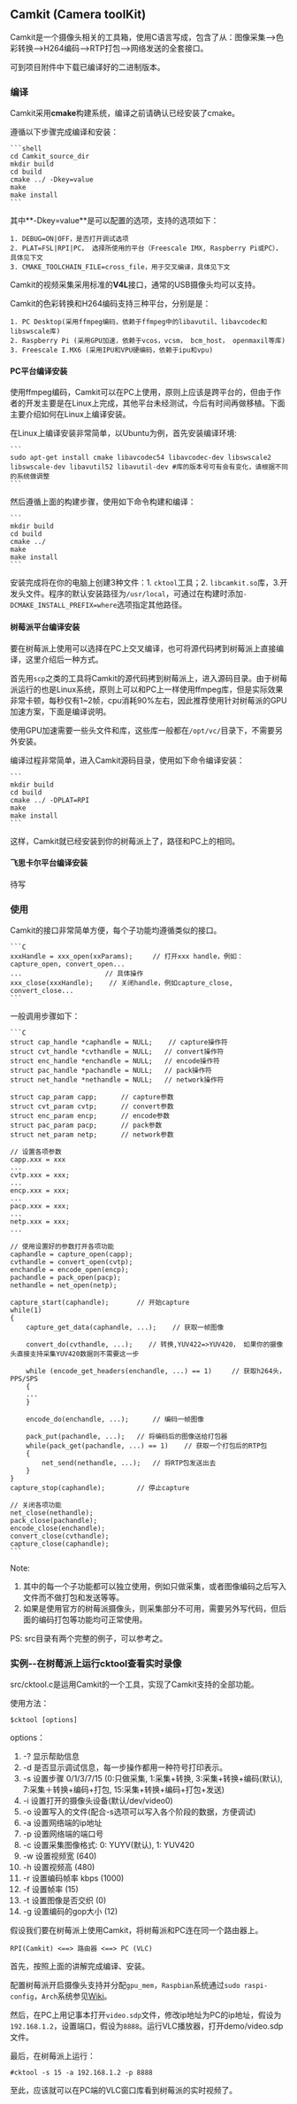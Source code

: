 ## Camkit (Camera toolKit)
Camkit是一个摄像头相关的工具箱，使用C语言写成，包含了从：图像采集-->色彩转换-->H264编码-->RTP打包-->网络发送的全套接口。

可到项目附件中下载已编译好的二进制版本。

### 编译

Camkit采用**cmake**构建系统，编译之前请确认已经安装了cmake。

遵循以下步骤完成编译和安装：

    ```shell
    cd Camkit_source_dir
    mkdir build
    cd build
    cmake ../ -Dkey=value
    make
    make install
    ```
    
其中**-Dkey=value**是可以配置的选项，支持的选项如下：

    1. DEBUG=ON|OFF，是否打开调试选项
    2. PLAT=FSL|RPI|PC， 选择所使用的平台（Freescale IMX, Raspberry Pi或PC），具体见下文
    3. CMAKE_TOOLCHAIN_FILE=cross_file，用于交叉编译，具体见下文

Camkit的视频采集采用标准的**V4L**接口，通常的USB摄像头均可以支持。

Camkit的色彩转换和H264编码支持三种平台，分别是是：

    1. PC Desktop(采用ffmpeg编码，依赖于ffmpeg中的libavutil、libavcodec和libswscale库)
    2. Raspberry Pi (采用GPU加速，依赖于vcos，vcsm， bcm_host， openmaxil等库)
    3. Freescale I.MX6 (采用IPU和VPU硬编码，依赖于ipu和vpu)

#### PC平台编译安装

使用ffmpeg编码，Camkit可以在PC上使用，原则上应该是跨平台的，但由于作者的开发主要是在Linux上完成，其他平台未经测试，今后有时间再做移植。下面主要介绍如何在Linux上编译安装。

在Linux上编译安装非常简单，以Ubuntu为例，首先安装编译环境:

    ```
    sudo apt-get install cmake libavcodec54 libavcodec-dev libswscale2 libswscale-dev libavutil52 libavutil-dev #库的版本号可有会有变化，请根据不同的系统做调整
    ```

然后遵循上面的构建步骤，使用如下命令构建和编译：

    ```
    mkdir build
    cd build
    cmake ../
    make 
    make install
    ```
    
安装完成将在你的电脑上创建3种文件：1. `cktool`工具；2. `libcamkit.so`库，3.开发头文件。程序的默认安装路径为`/usr/local`，可通过在构建时添加`-DCMAKE_INSTALL_PREFIX=where`选项指定其他路径。

#### 树莓派平台编译安装

要在树莓派上使用可以选择在PC上交叉编译，也可将源代码拷到树莓派上直接编译，这里介绍后一种方式。

首先用`scp`之类的工具将Camkit的源代码拷到树莓派上，进入源码目录。由于树莓派运行的也是Linux系统，原则上可以和PC上一样使用ffmpeg库，但是实际效果非常卡顿，每秒仅有1~2帧，cpu消耗90%左右，因此推荐使用针对树莓派的GPU加速方案，下面是编译说明。

使用GPU加速需要一些头文件和库，这些库一般都在`/opt/vc/`目录下，不需要另外安装。

编译过程非常简单，进入Camkit源码目录，使用如下命令编译安装：

    ``` 
    mkdir build
    cd build
    cmake ../ -DPLAT=RPI
    make 
    make install
    ```
    
这样，Camkit就已经安装到你的树莓派上了，路径和PC上的相同。

#### 飞思卡尔平台编译安装

待写

### 使用
Camkit的接口非常简单方便，每个子功能均遵循类似的接口。

    ```C
    xxxHandle = xxx_open(xxParams);     // 打开xxx handle，例如： capture_open, convert_open...
    ...                     // 具体操作
    xxx_close(xxxHandle);    // 关闭handle，例如capture_close, convert_close...
    ```

一般调用步骤如下：

    ```C
    struct cap_handle *caphandle = NULL;    // capture操作符
    struct cvt_handle *cvthandle = NULL;   // convert操作符
    struct enc_handle *enchandle = NULL;   // encode操作符
    struct pac_handle *pachandle = NULL;   // pack操作符
    struct net_handle *nethandle = NULL;   // network操作符
    
    struct cap_param capp;      // capture参数
    struct cvt_param cvtp;      // convert参数
    struct enc_param encp;      // encode参数
    struct pac_param pacp;      // pack参数
    struct net_param netp;      // network参数
    
    // 设置各项参数
    capp.xxx = xxx
    ...
    cvtp.xxx = xxx;
    ...
    encp.xxx = xxx;
    ...
    pacp.xxx = xxx;
    ...
    netp.xxx = xxx;
    ...
    
    // 使用设置好的参数打开各项功能
    caphandle = capture_open(capp);
    cvthandle = convert_open(cvtp);
    enchandle = encode_open(encp);
    pachandle = pack_open(pacp);
    nethandle = net_open(netp);
        
    capture_start(caphandle);       // 开始capture
    while(1)
    {
        capture_get_data(caphandle, ...);    // 获取一帧图像
        
        convert_do(cvthandle, ...);    // 转换,YUV422=>YUV420， 如果你的摄像头直接支持采集YUV420数据则不需要这一步
        
        while (encode_get_headers(enchandle, ...) == 1)     // 获取h264头，PPS/SPS
        {
        ...
        }
        
        encode_do(enchandle, ...);      // 编码一帧图像
        
        pack_put(pachandle, ...);   // 将编码后的图像送给打包器
        while(pack_get(pachandle, ...) == 1)    // 获取一个打包后的RTP包
        {
            net_send(nethandle, ...);   // 将RTP包发送出去
        }
    }
    capture_stop(caphandle);        // 停止capture
    
    // 关闭各项功能
    net_close(nethandle);
    pack_close(pachandle);
    encode_close(enchandle);
    convert_close(cvthandle);
    capture_close(caphandle);
    ```

Note: 

1. 其中的每一个子功能都可以独立使用，例如只做采集，或者图像编码之后写入文件而不做打包和发送等等。
2. 如果是使用官方的树莓派摄像头，则采集部分不可用，需要另外写代码，但后面的编码打包等功能均可正常使用。

PS: src目录有两个完整的例子，可以参考之。

### 实例--在树莓派上运行cktool查看实时录像
src/cktool.c是运用Camkit的一个工具，实现了Camkit支持的全部功能。

使用方法：

    $cktool [options]

options：

1. -? 显示帮助信息
2. -d 是否显示调试信息，每一步操作都用一种符号打印表示。
3. -s 设置步骤 0/1/3/7/15 (0:只做采集, 1:采集+转换, 3:采集+转换+编码(默认), 7:采集＋转换+编码+打包, 15:采集+转换+编码+打包+发送)
4. -i 设置打开的摄像头设备(默认/dev/video0)
5. -o 设置写入的文件(配合-s选项可以写入各个阶段的数据，方便调试)
6. -a 设置网络端的ip地址
7. -p 设置网络端的端口号
8. -c 设置采集图像格式: 0: YUYV(默认), 1: YUV420
9. -w 设置视频宽 (640)
10. -h 设置视频高 (480)
11. -r 设置编码帧率 kbps (1000)
12. -f 设置帧率 (15)
13. -t 设置图像是否交织 (0)
14. -g 设置编码的gop大小 (12)

假设我们要在树莓派上使用Camkit，将树莓派和PC连在同一个路由器上。

    RPI(Camkit) <==> 路由器 <==> PC (VLC)

首先，按照上面的讲解完成编译、安装。

配置树莓派开启摄像头支持并分配`gpu_mem`，`Raspbian`系统通过`sudo raspi-config`，`Arch`系统参见[Wiki](https://wiki.archlinux.org/index.php/Raspberry_Pi)。

然后，在PC上用记事本打开`video.sdp`文件，修改ip地址为PC的ip地址，假设为`192.168.1.2`，设置端口，假设为`8888`。运行VLC播放器，打开demo/video.sdp文件。

最后，在树莓派上运行：
 
    #cktool -s 15 -a 192.168.1.2 -p 8888 
    
至此，应该就可以在PC端的VLC窗口库看到树莓派的实时视频了。